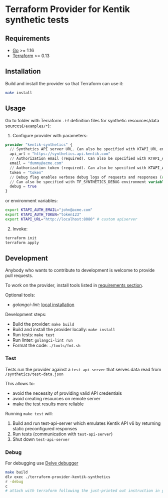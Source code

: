 # Terraform Provider for Kentik synthetic tests

## Requirements

- [Go](https://golang.org/doc/install) >= 1.16
- [Terraform](https://www.terraform.io/downloads.html) >= 0.13

## Installation

Build and install the provider so that Terraform can use it:

```bash
make install
```

## Usage

Go to folder with Terraform `.tf` definition files for synthetic resources/data sources(`/examples/*`):

1. Configure provider with parameters:

```terraform
provider "kentik-synthetics" {
  // Synthetics API server URL. Can also be specified with KTAPI_URL environment variable.
  api_url = "https://synthetics.api.kentik.com"
  // Authorization email (required). Can also be specified with KTAPI_AUTH_EMAIL environment variable.
  email = "dummy@acme.com"
  // Authorization token (required). Can also be specified with KTAPI_AUTH_TOKEN environment variable.
  token = "token"
  // Debug flag enables verbose debug logs of requests and responses (optional).
  // Can also be specified with TF_SYNTHETICS_DEBUG environment variable.
  debug = true
}
```

or environment variables:

```bash
export KTAPI_AUTH_EMAIL="john@acme.com"
export KTAPI_AUTH_TOKEN="token123"
export KTAPI_URL="http://localhost:8080" # custom apiserver
```

2. Invoke:

```bash
terraform init
terraform apply
```


## Development

Anybody who wants to contribute to development is welcome to provide pull requests.

To work on the provider, install tools listed in [requirements section](#requirements).

Optional tools:
- _golangci-lint_: [local installation](https://golangci-lint.run/usage/install/#local-installation)

Development steps:
- Build the provider: `make build`
- Build and install the provider locally: `make install`
- Run tests: `make test`
- Run linter: `golangci-lint run`
- Format the code: `./tools/fmt.sh`

### Test

Tests run the provider against a `test-api-server` that serves data read from `/synthetics/test-data.json`

This allows to:
- avoid the necessity of providing valid API credentials
- avoid creating resources on remote server
- make the test results more reliable


Running `make test` will:
1. Build and run test-api-server which emulates Kentik API v6 by returning static preconfigured responses
2. Run tests (communication with `test-api-server`)
3. Shut down `test-api-server`

### Debug

For debugging use [Delve debugger](https://github.com/go-delve/delve)
```bash
make build
dlv exec ./terraform-provider-kentik-synthetics
r -debug
c
# attach with terraform following the just-printed out instruction in your terminal
```
